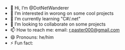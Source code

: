 - 👋 Hi, I’m @DotNetWanderer
- 👀 I’m interested in worong on some cool projects 
- 🌱 I’m currently learning "C#/.net"
- 💞️ I’m looking to collaborate on some projects
- 📫 How to reach me: email: r.paster000@gmail.com
- 😄 Pronouns: he/him
- ⚡ Fun fact: 

<!---
DotNetWanderer/DotNetWanderer is a ✨ special ✨ repository because its `README.md` (this file) appears on your GitHub profile.
You can click the Preview link to take a look at your changes.
--->
